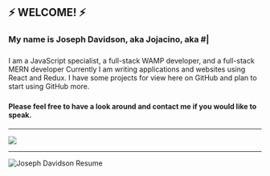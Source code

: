 ## ⚡ WELCOME! ⚡

###   My name is Joseph Davidson, aka Jojacino, aka #|
#####
   I am a JavaScript specialist, a full-stack WAMP developer, and a full-stack MERN developer
Currently I am writing applications and websites using React and Redux.
I have some projects for view here on GitHub and plan to start using GitHub more.
#####
#### Please feel free to have a look around and contact me if you would like to speak.

___________________________________________________________

![](https://i.ibb.co/bgFz0ff/jojacinofb.jpg)
___________________________________________________________



![Joseph Davidson Resume](https://i.ibb.co/vhwP42X/Joseph-MDavidson-Resume.jpg)

<!--
**jojacino/jojacino** is a ✨ _special_ ✨ repository because its `README.md` (this file) appears on your GitHub profile.

Here are some ideas to get you started:

- 🔭 I’m currently working on ...
- 🌱 I’m currently learning ...
- 👯 I’m looking to collaborate on ...
- 🤔 I’m looking for help with ...
- 💬 Ask me about ...
- 📫 How to reach me: ...
- 😄 Pronouns: ...
- ⚡ Fun fact: ...
-->
